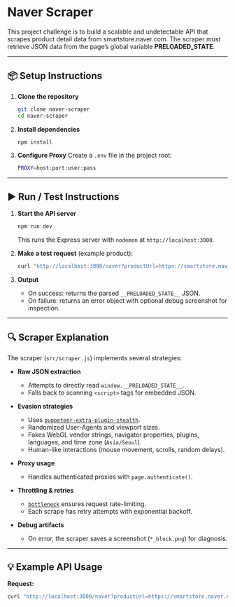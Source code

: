 # Naver Scraper

This project challenge is to build a scalable and undetectable API that scrapes product detail data from smartstore.naver.com. The scraper must retrieve JSON data from the page’s global variable **PRELOADED_STATE**.

---

## 📦 Setup Instructions

1. **Clone the repository**

   ```bash
   git clone naver-scraper
   cd naver-scraper
   ```

2. **Install dependencies**

   ```bash
   npm install
   ```

3. **Configure Proxy**
   Create a `.env` file in the project root:

   ```bash
   PROXY=host:port:user:pass
   ```

---

## ▶️ Run / Test Instructions

1. **Start the API server**

   ```bash
   npm run dev
   ```

   This runs the Express server with `nodemon` at `http://localhost:3000`.

2. **Make a test request** (example product):

   ```bash
   curl "http://localhost:3000/naver?productUrl=https://smartstore.naver.com/rainbows9030/products/11102379008"
   ```

3. **Output**
   - On success: returns the parsed `__PRELOADED_STATE__` JSON.
   - On failure: returns an error object with optional debug screenshot for inspection.

---

## 🔍 Scraper Explanation

The scraper (`src/scraper.js`) implements several strategies:

- **Raw JSON extraction**

  - Attempts to directly read `window.__PRELOADED_STATE__`.
  - Falls back to scanning `<script>` tags for embedded JSON.

- **Evasion strategies**

  - Uses [`puppeteer-extra-plugin-stealth`](https://github.com/berstend/puppeteer-extra/tree/master/packages/puppeteer-extra-plugin-stealth).
  - Randomized User-Agents and viewport sizes.
  - Fakes WebGL vendor strings, navigator properties, plugins, languages, and time zone (`Asia/Seoul`).
  - Human-like interactions (mouse movement, scrolls, random delays).

- **Proxy usage**

  - Handles authenticated proxies with `page.authenticate()`.

- **Throttling & retries**

  - [`bottleneck`](https://www.npmjs.com/package/bottleneck) ensures request rate-limiting.
  - Each scrape has retry attempts with exponential backoff.

- **Debug artifacts**
  - On error, the scraper saves a screenshot (`*_block.png`) for diagnosis.

---

## 💡 Example API Usage

**Request:**

```bash
curl "http://localhost:3000/naver?productUrl=https://smartstore.naver.com/rainbows9030/products/11102379008"
```
